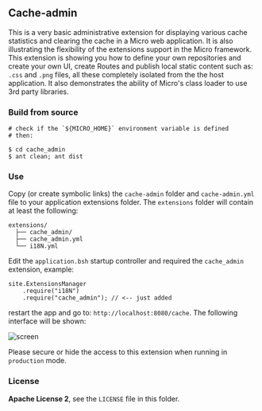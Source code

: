 ## Cache-admin

This is a very basic administrative extension for displaying various cache statistics and clearing the cache in a Micro web application.
It is also illustrating the flexibility of the extensions support in the Micro framework. This extension is showing you how to define your own repositories and create your own UI, create Routes and publish local static content such as: `.css` and `.png` files, all these completely isolated from the the host application. It also demonstrates the ability of Micro's class loader to use 3rd party libraries.

### Build from source

    # check if the `${MICRO_HOME}` environment variable is defined
    # then:

    $ cd cache_admin
    $ ant clean; ant dist
    
### Use
Copy (or create symbolic links) the `cache-admin` folder and `cache-admin.yml` file to your application extensions folder. The `extensions` folder will contain at least the following:

    extensions/
      ├── cache_admin/ 
      ├── cache_admin.yml
      └── i18N.yml
  
Edit the `application.bsh` startup controller and required the `cache_admin` extension, example:

    site.ExtensionsManager
        .require("i18N")
        .require("cache_admin"); // <-- just added

restart the app and go to: `http://localhost:8080/cache`. The following interface will be shown:

![screen](https://www.evernote.com/shard/s31/sh/36458891-8828-40ef-9c61-dcfb439961c8/66099e368840e0e7545d5e7a395afd0a/res/889bbec7-ecd4-4c42-91c2-1f350b91bcda/skitch.png)
  
Please secure or hide the access to this extension when running in `production` mode.

### License
**Apache License 2**, see the `LICENSE` file in this folder.
